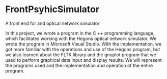 # FrontPsyhicSimulator

A front end for and optical network simulator

In this project, we wrote a program in the C ++ programming language, which facilitates
working with the Hegons optical network simulator. We wrote the program in Microsoft
Visual Studio. With the implementation, we got more familiar with the operations and use
of the Hegons program, but we also learned about the FLTK library and the gnuplot
program that we used to perform graphical data input and display results. We will represent the programs used and the implementation and operation of the entire
program.
